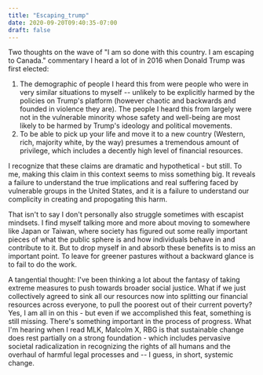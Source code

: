 ```yaml
---
title: "Escaping_trump"
date: 2020-09-20T09:40:35-07:00
draft: false
---
```


Two thoughts on the wave of "I am so done with this country. I am escaping to Canada." commentary I heard a lot of in 2016 when Donald Trump was first elected: 

1. The demographic of people I heard this from were people who were in very similar situations to myself -- unlikely to be explicitly harmed by the policies on Trump's platform (however chaotic and backwards and founded in violence they are). The people I heard this from largely were not in the vulnerable minority whose safety and well-being are most likely to be harmed by Trump's ideology and political movements. 
2. To be able to pick up your life and move it to a new country (Western, rich, majority white, by the way) presumes a tremendous amount of privilege, which includes a decently high level of financial resources.

I recognize that these claims are dramatic and hypothetical - but still. To me, making this claim in this context seems to miss something big. It reveals a failure to understand the true implications and real suffering faced by vulnerable groups in the United States, and it is a failure to understand our complicity in creating and propogating this harm. 

That isn't to say I don't personally also struggle sometimes with escapist mindsets. I find myself talking more and more about moving to somewhere like Japan or Taiwan, where society has figured out some really important pieces of what the public sphere is and how individuals behave in and contribute to it. But to drop myself in and absorb these benefits is to miss an important point. To leave for greener pastures without a backward glance is to fail to do the work.

A tangential thought: I've been thinking a lot about the fantasy of taking extreme measures to push towards broader social justice. What if we just collectively agreed to sink all our resources now into splitting our financial resources across everyone, to pull the poorest out of their current poverty? Yes, I am all in on this - but even if we accomplished this feat, something is still missing. There's something important in the process of progress. What I'm hearing when I read MLK, Malcolm X, RBG is that sustainable change does rest partially on a strong foundation - which includes pervasive societal radicalization in recognizing the rights of all humans and the overhaul of harmful legal processes and -- I guess, in short, systemic change. 